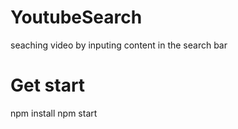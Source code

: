 # YoutubeSearch
seaching video by inputing content in the search bar 
# Get start
npm install 
npm start
